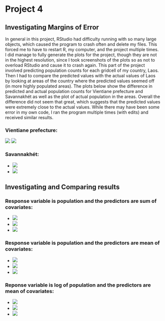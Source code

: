 # Project 4
## Investigating Margins of Error
In general in this project, RStudio had difficulty running with so many large objects, which caused the program to crash often and delete my files. This forced me to have to restart R, my computer, and the project multiple times. I did manage to fully generate the plots for the project, though they are not in the highest resolution, since I took screenshots of the plots so as not to overload RStudio and cause it to crash again.
This part of the project involved predicting population counts for each gridcell of my country, Laos. Then I had to compare the predicted values with the actual values of Laos by looking at areas of the country where the predicted values seemed off (in more highly populated areas). The plots below show the difference in predicted and actual population counts for Vientiane prefecture and Savannakhét as well as the plot of actual population in the areas. Overall the difference did not seem that great, which suggests that the predicted values were extremely close to the actual values. While there may have been some error in my own code, I ran the program multiple times (with edits) and received similar results.
### Vientiane prefecture:
![](vientiane_plot2.png)
![](urban_pop2.png)
### Savannakhét:
* ![](urban2_diff.png)
* ![](urban2_pop.png)
## Investigating and Comparing results
### Response variable is population and the predictors are sum of covariates:
* ![](p2_pop_sums.png)
* ![](p2_diff_sums.png)
* ![](diff)
### Response variable is population and the predictors are mean of covariates:
* ![](p2_pop_means.png)
* ![](p2_diff_means.png)
* ![](diff2)
### Reponse variable is log of population and the predictors are mean of covariates:
* ![](p2_pop_logpop.png)
* ![](p2_diff_logpop.png)
* ![](diff3)
